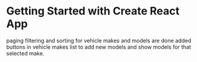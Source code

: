 # Getting Started with Create React App

paging filtering and sorting for vehicle makes and models are done
added buttons in vehicle makes list to add new models and show models for that selected make. 
